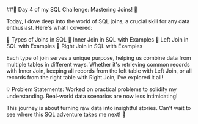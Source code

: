 ##🚀 Day 4 of my SQL Challenge: Mastering Joins! 🚀

Today, I dove deep into the world of SQL joins, a crucial skill for any data enthusiast. Here's what I covered:

🔹 Types of Joins in SQL
🔹 Inner Join in SQL with Examples
🔹 Left Join in SQL with Examples
🔹 Right Join in SQL with Examples

Each type of join serves a unique purpose, helping us combine data from multiple tables in different ways. Whether it's retrieving common records with Inner Join, keeping all records from the left table with Left Join, or all records from the right table with Right Join, I've explored it all!

💡 Problem Statements: Worked on practical problems to solidify my understanding. Real-world data scenarios are now less intimidating!

This journey is about turning raw data into insightful stories. Can't wait to see where this SQL adventure takes me next! 💪

